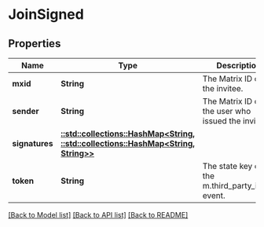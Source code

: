 # JoinSigned

## Properties

Name | Type | Description | Notes
------------ | ------------- | ------------- | -------------
**mxid** | **String** | The Matrix ID of the invitee. | 
**sender** | **String** | The Matrix ID of the user who issued the invite. | 
**signatures** | [**::std::collections::HashMap<String, ::std::collections::HashMap<String, String>>**](map.md) |  | 
**token** | **String** | The state key of the m.third_party_invite event. | 

[[Back to Model list]](../README.md#documentation-for-models) [[Back to API list]](../README.md#documentation-for-api-endpoints) [[Back to README]](../README.md)


